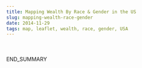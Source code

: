 ```yaml
---
title: Mapping Wealth By Race & Gender in the US
slug: mapping-wealth-race-gender
date: 2014-11-29
tags: map, leaflet, wealth, race, gender, USA
---
```

<div class="nationalCubes external" style="margin-bottom: 50px;" id="wealth-race-gender"></div>
<div class="mapWrap">
	<div class="canvas" id="county-wealth-map"></div>
	<span id="county-wealth-map-bar"></span>
</div>
END_SUMMARY

<div class="stateBar" id="state-bar-chart"></div>

